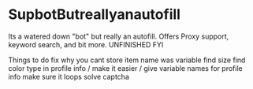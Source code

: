 # SupbotButreallyanautofill
Its a watered down "bot" but really an autofill. Offers Proxy support, keyword search, and bit more. UNFINISHED FYI


Things to do
fix why you cant store item name was variable
find size
find color
type in profile info / make it easier / give variable names for profile info
make sure it loops 
solve captcha 

